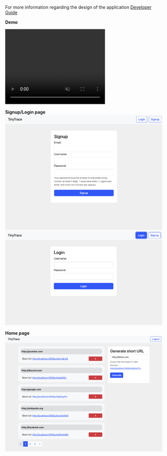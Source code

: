 For more information regarding the design of the application [Developer Guide](./developer-guide.md)

**Demo**

<video src="assets/videos/demo.mov" width="320" height="240" controls loops="" muted="" autplay=""></video>


**Signup/Login page**
![signup-page](assets/images/signup-page.png)
![login-page](assets/images/login-page.png)

**Home page**
![home-page](assets/images/home-page.png)
